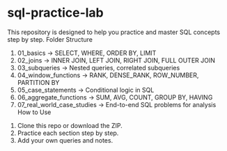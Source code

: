 # sql-practice-lab

This repository is designed to help you practice and master SQL concepts step by step.
Folder Structure
1)	01_basics → SELECT, WHERE, ORDER BY, LIMIT
2)	02_joins → INNER JOIN, LEFT JOIN, RIGHT JOIN, FULL OUTER JOIN
3)	03_subqueries → Nested queries, correlated subqueries
4)	04_window_functions → RANK, DENSE_RANK, ROW_NUMBER, PARTITION BY
5)	05_case_statements → Conditional logic in SQL
6)	06_aggregate_functions → SUM, AVG, COUNT, GROUP BY, HAVING
7)	07_real_world_case_studies → End-to-end SQL problems for analysis
How to Use
1.	Clone this repo or download the ZIP.
2.	Practice each section step by step.
3.	Add your own queries and notes.
